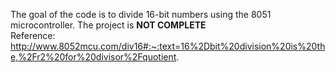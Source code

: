 
The goal of the code is to divide 16-bit numbers using the 8051 microcontroller. The project is **NOT COMPLETE**  
Reference: http://www.8052mcu.com/div16#:~:text=16%2Dbit%20division%20is%20the,%2Fr2%20for%20divisor%2Fquotient.
